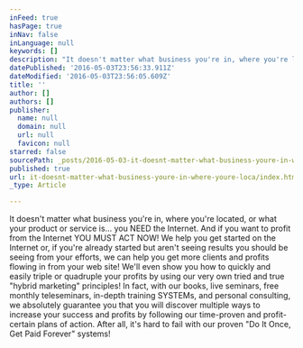 ```yaml
---
inFeed: true
hasPage: true
inNav: false
inLanguage: null
keywords: []
description: "It doesn't matter what business you're in, where you're located, or what your product or service is... you NEED the Internet. And if you want to profit from the Internet YOU MUST ACT NOW! We help you get started on the Internet or, if you're already started but aren't seeing results you should be seeing from your efforts, we can help you get more clients and profits flowing in from your web site! We'll even show you how to quickly and easily triple or quadruple your profits by using our very own tried and true \"hybrid marketing\" principles! In fact, with our books, live seminars, free monthly teleseminars, in-depth training SYSTEMs, and personal consulting, we absolutely guarantee you that you will discover multiple ways to increase your success and profits by following our time-proven and profit-certain plans of action. After all, it's hard to fail with our proven \"Do It Once, Get Paid Forever\" systems!"
datePublished: '2016-05-03T23:56:33.911Z'
dateModified: '2016-05-03T23:56:05.609Z'
title: ''
author: []
authors: []
publisher:
  name: null
  domain: null
  url: null
  favicon: null
starred: false
sourcePath: _posts/2016-05-03-it-doesnt-matter-what-business-youre-in-where-youre-loca.md
published: true
url: it-doesnt-matter-what-business-youre-in-where-youre-loca/index.html
_type: Article

---
```

It doesn't matter what business you're in, where you're located, or what your product or service is... you NEED the Internet. And if you want to profit from the Internet YOU MUST ACT NOW! We help you get started on the Internet or, if you're already started but aren't seeing results you should be seeing from your efforts, we can help you get more clients and profits flowing in from your web site! We'll even show you how to quickly and easily triple or quadruple your profits by using our very own tried and true "hybrid marketing" principles! In fact, with our books, live seminars, free monthly teleseminars, in-depth training SYSTEMs, and personal consulting, we absolutely guarantee you that you will discover multiple ways to increase your success and profits by following our time-proven and profit-certain plans of action. After all, it's hard to fail with our proven "Do It Once, Get Paid Forever" systems!
